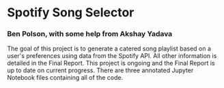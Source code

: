 # Spotify Song Selector
### Ben Polson, with some help from Akshay Yadava
The goal of this project is to generate a catered song playlist based on a user's preferences using data from the Spotify API. All other information is detailed in the Final Report. This project is ongoing and the Final Report is up to date on current progress. There are three annotated Jupyter Notebook files containing all of the code.
